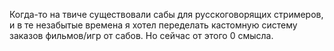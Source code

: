 Когда-то на твиче существовали сабы для русскоговорящих стримеров, и в те незабытые времена я хотел переделать кастомную систему заказов фильмов/игр от сабов. Но сейчас от этого 0 смысла.
